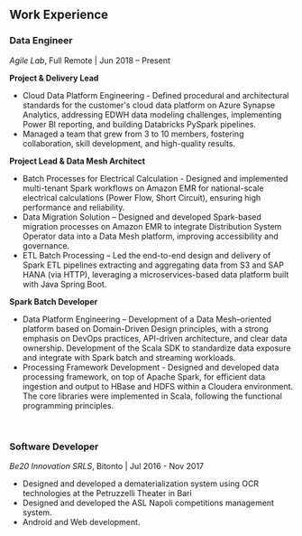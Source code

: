 ## Work Experience

### Data Engineer

_Agile Lab_, Full Remote | Jun 2018 – Present

<div class="space-y-8">


<div class="timeline-item">
<div class="timeline-dot"></div>


<p class="mb-1"><strong>Project & Delivery Lead</strong></p>
<div class="timeline-item"> 
<ul class="list-disc list-outside space-y-2">
    <li>
        Cloud Data Platform Engineering - Defined procedural and architectural standards for the customer's cloud data 
        platform on Azure Synapse Analytics, addressing EDWH data modeling challenges, implementing Power BI reporting, 
        and building Databricks PySpark pipelines.
    </li>
    <li>
       Managed a team that grew from 3 to 10 members, fostering collaboration, skill development, and high-quality results.
    </li>

</ul>
</div>
</div>


<div class="timeline-item">
<div class="timeline-dot"></div>


<p class="mb-1"><strong>Project Lead & Data Mesh Architect</strong></p>
<div class="timeline-item"> 
<ul class="list-disc list-outside space-y-2">
    <li>
        Batch Processes for Electrical Calculation - Designed and implemented multi-tenant Spark workflows on Amazon 
        EMR for national-scale electrical calculations 
        (Power Flow, Short Circuit), ensuring high performance and reliability.
    </li>
    <li>
        Data Migration Solution – Designed and developed Spark-based migration processes on Amazon EMR to integrate 
        Distribution System Operator data into a Data Mesh platform, improving accessibility and governance.
    </li>
    <li>
        ETL Batch Processing – Led the end-to-end design and delivery of Spark ETL pipelines extracting and aggregating 
        data from S3 and SAP HANA (via HTTP), leveraging a microservices-based data platform built with Java Spring Boot.
    </li>
</ul>
</div>
</div>


<div class="timeline-item">
<div class="timeline-dot"></div>

<p class="mb-1"><strong>Spark Batch Developer</strong></p>
<div class="timeline-item"> 
<ul class="list-disc list-outside space-y-2">
    <li>
        Data Platform Engineering – Development of a Data Mesh–oriented platform based on Domain-Driven Design principles,
        with a strong emphasis on DevOps practices, API-driven architecture, and clear data ownership. Development of the
        Scala SDK to standardize data exposure and integrate with Spark batch and streaming workloads.
    </li>
    <li>    
        Processing Framework Development - Designed and developed data processing framework, on top of Apache
        Spark, for efficient data ingestion and output to HBase and HDFS within a Cloudera environment. 
        The core libraries were implemented in Scala, following the functional programming principles.
    </li>
</ul>
</div>
</div>
</div>

<br />

### Software Developer

_Be20 Innovation SRLS_, Bitonto | Jul 2016 - Nov 2017

<div class="space-y-8">

<div class="timeline-item">
    <div class="timeline-item"> 
    <ul class="list-disc list-outside mt-0">
        <li>
            Designed and developed a dematerialization system using OCR technologies at the Petruzzelli Theater in Bari
        </li>
        <li>
            Designed and developed the ASL Napoli competitions management system.
        </li>
        <li>
            Android and Web development.
        </li>
    </ul>
    </div>
</div>
</div>

